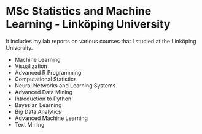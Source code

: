 # MSc Statistics and Machine Learning - Linköping University

It includes my lab reports on various courses that I studied at the Linköping University.

* Machine Learning
* Visualization
* Advanced R Programming
* Computational Statistics
* Neural Networks and Learning Systems
* Advanced Data Mining
* Introduction to Python
* Bayesian Learning
* Big Data Analytics
* Advanced Machine Learning
* Text Mining
